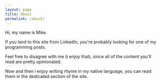 ```yaml
---
layout: page
title: About
permalink: /about/
---
```


Hi, my name is Mike.

If you land to this site from LinkedIn, you're probably looking for one of my programming posts.

Feel free to disagree with me (i enjoy that), since all of the content you'll read are pretty opinionated.

Now and then i enjoy writing rhyme in my native language, you can read them in the dedicated section of the site.

